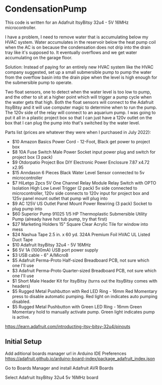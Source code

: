 # CondensationPump
This code is written for an Adafruit ItsyBitsy 32u4 - 5V 16MHz microcontroller.

I have a problem, I need to remove water that is accumulating below my HVAC system. Water accumulates in the reservoir below the heat pump coil when the AC is on because the condensation does not drip into the drain tray like it's supposed to. It eventually overflows and we get water accumulating on the garage floor.

Solution: Instead of paying for an entirely new HVAC system like the HVAC company suggested, set up a small submersible pump to pump the water from the overflow basin into the drain pipe when the level is high enough for the submersible pump to operate.

Two float sensors, one to detect when the water level is too low to pump, and the other to sit at a higher point which will trigger a pump cycle when the water gets that high. Both the float sensors will connect to the Adafruit ItsyBitsy and it will use computer magic to determine when to run the pump. The 120v side of the relay will connect to an aquarium pump. I was going to put it all in a plastic project box so that I can just have a 120v outlet on the box that I can plug the pump into that's switched by the water level.

Parts list (prices are whatever they were when I purchased in July 2022):
* $10 Amazon Basics Power Cord - 12-Foot, Black get power to project box
* $8 10A Fuse Switch Male Power Socket input power plug and switch for project box (3 pack)
* $9 Otdorpatio Project Box DIY Electronic Power Enclosure 7.87 x4.72 x2.95
* $15 Anndason 6 Pieces Black Water Level Sensor connected to 5v microcontroller
* $7 HiLetgo 2pcs 5V One Channel Relay Module Relay Switch with OPTO Isolation High Low Level Trigger (2 pack) 5v side connected to microcontroller, 120v side connects to 120v input for project box and 125v panel mount outlet that pump will plug into
* $9 AC 125V US Outlet Panel Mount Power Rewiring (3 pack) Socket to plug pump into
* $60 Superior Pump 91025 1/5 HP Thermoplastic Submersible Utility Pump (already have hot tub pump, try that first) 
* $27 Marketing Holders 15" Square Clear Acrylic Tile for window into mess
* $24 Nashua Tape 2.5 in. x 60 yd. 324A Premium Foil HVAC UL Listed Duct Tape
* $10 Adafruit ItsyBitsy 32u4 - 5V 16MHz
* $6 5V 1A (1000mA) USB port power supply
* $3 USB cable - 6" A/MicroB
* $5 Adafruit Perma-Proto Half-sized Breadboard PCB, not sure which one I'll use
* $3 Adafruit Perma-Proto Quarter-sized Breadboard PCB, not sure which one I'll use
* $1 Short Male Header Kit for ItsyBitsy (turns out the ItsyBitsy comes with headers)
* $5 Rugged Metal Pushbutton with Red LED Ring - 16mm Red Momentary press to disable automatic pumping. Red light on indicates auto pumping disabled.
* $5 Rugged Metal Pushbutton with Green LED Ring - 16mm Green Momentary hold to manually activate pump. Green light indicates pump is active.

https://learn.adafruit.com/introducting-itsy-bitsy-32u4/pinouts

## Initial Setup
Add aditional boards manager url in Arduino IDE Preferences https://adafruit.github.io/arduino-board-index/package_adafruit_index.json

Go to Boards Manager and install Adafruit AVR Boards

Select Adafruit ItsyBitsy 32u4 5v 16MHz board
